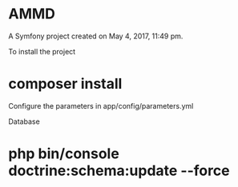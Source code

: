AMMD
=====
A Symfony project created on May 4, 2017, 11:49 pm.

To install the project

# composer install

Configure the parameters in app/config/parameters.yml

Database

# php bin/console doctrine:schema:update --force



